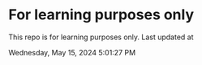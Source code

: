 # For learning purposes only
This repo is for learning purposes only.
Last updated at

Wednesday, May 15, 2024 5:01:27 PM

